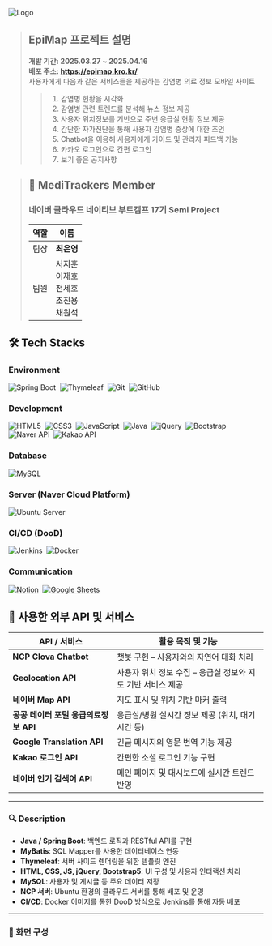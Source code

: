 ![Logo](https://blog.kakaocdn.net/dn/bDmSBg/btsNmu7mC2m/7CzKvN3mM1QuQUUl7lWlwk/img.png)
<!--# ${\textsf{\color{#0062ff}EpiMap}}$-->

> ## EpiMap 프로젝트 설명
> <b>개발 기간: 2025.03.27 ~ 2025.04.16</b> <br>
> <b>배포 주소: https://epimap.kro.kr/ </b> <br>
> 사용자에게 다음과 같은 서비스들을 제공하는 감염병 의료 정보 모바일 사이트<br>
>> 1. 감염병 현황을 시각화
>> 2. 감염병 관련 트렌드를 분석해 뉴스 정보 제공
>> 3. 사용자 위치정보를 기반으로 주변 응급실 현황 정보 제공
>> 4. 간단한 자가진단을 통해 사용자 감염병 증상에 대한 조언
>> 5. Chatbot을 이용해 사용자에게 가이드 및 관리자 피드백 가능
>> 6. 카카오 로그인으로 간편 로그인
>> 7. 보기 좋은 공지사항


> ## 👥 MediTrackers Member
> ### **네이버 클라우드 네이티브 부트캠프 17기 Semi Project**
> | 역할     | 이름      |
> |----------|-----------|
> | 팀장     | **최은영** |
> | 팀원     | 서지훈 <br> 이재호 <br> 전세호 <br> 조진용 <br> 채원석 |

## 🛠️ Tech Stacks
<!--
| Category        | Technology                                   |
|----------------|----------------------------------------------|
| **Language**    | Java                                          |
| **Framework**   | Spring Boot, MyBatis                         |
| **Template Engine** | Thymeleaf |
| **Frontend**    | HTML, CSS, JavaScript, jQuery, Bootstrap 5   |
| **Database**    | MySQL                                        |
| **Server**      | Naver Cloud Platform (Ubuntu Server)         |
| **CI/CD**       | DooD 방식 - Jenkins & Docker                 |-->

### Environment
![Spring Boot](https://img.shields.io/badge/Spring%20Boot-6DB33F?style=for-the-badge&logo=Spring%20Boot&logoColor=white)&nbsp;
![Thymeleaf](https://img.shields.io/badge/thymeleaf-005F0F?style=for-the-badge&logo=thymeleaf&logoColor=white)&nbsp;
![Git](https://img.shields.io/badge/Git-F05032?style=for-the-badge&logo=Git&logoColor=white)&nbsp;
![GitHub](https://img.shields.io/badge/GitHub-181717?style=for-the-badge&logo=GitHub&logoColor=white)&nbsp;

### Development
![HTML5](https://img.shields.io/badge/html5-E34F26?style=for-the-badge&logo=html5&logoColor=white)&nbsp;
![CSS3](https://img.shields.io/badge/css3-1572B6?style=for-the-badge&logo=css3&logoColor=white)&nbsp;
![JavaScript](https://img.shields.io/badge/javascript-F7DF1E?style=for-the-badge&logo=javascript&logoColor=white)&nbsp;
![Java](https://img.shields.io/badge/Java-ED8B00?style=for-the-badge&logo=openjdk&logoColor=white)&nbsp;
![jQuery](https://img.shields.io/badge/jQuery-0769AD?style=for-the-badge&logo=jquery&logoColor=white)&nbsp;
![Bootstrap](https://img.shields.io/badge/bootstrap-7952B3?style=for-the-badge&logo=bootstrap&logoColor=white)&nbsp;
![Naver API](https://img.shields.io/badge/Naver%20API-03C75A?style=for-the-badge&logo=naver&logoColor=white)&nbsp;
![Kakao API](https://img.shields.io/badge/kakao%20API-FFCD00?style=for-the-badge&logo=kakao&logoColor=white)&nbsp;

### Database
![MySQL](https://img.shields.io/badge/MySQL-4479A1?style=for-the-badge&logo=mysql&logoColor=white)&nbsp;

### Server (Naver Cloud Platform)
![Ubuntu Server](https://img.shields.io/badge/Ubuntu-E95420?style=for-the-badge&logo=ubuntu&logoColor=white)&nbsp;

### CI/CD (DooD)
![Jenkins](https://img.shields.io/badge/Jenkins-D24939?style=for-the-badge&logo=jenkins&logoColor=white)&nbsp;
![Docker](https://img.shields.io/badge/MySQL-2496ED?style=for-the-badge&logo=docker&logoColor=white)&nbsp;

### Communication
[![Notion](https://img.shields.io/badge/Notion-000000?style=for-the-badge&logo=notion&logoColor=white)](https://ceyemong.notion.site/epimap?pvs=4)&nbsp;
[![Google Sheets](https://img.shields.io/badge/Google%20Sheets-34A853?style=for-the-badge&logo=googlesheets&logoColor=white)](https://docs.google.com/spreadsheets/d/1van1JKRC4Uk2Ln3flgZEPAa-xEQgy1IcU6o82DOehLU/edit)
<br>

## 🔗 사용한 외부 API 및 서비스

| API / 서비스                          | 활용 목적 및 기능                                       |
|--------------------------------------|--------------------------------------------------------|
| **NCP Clova Chatbot**                | 챗봇 구현 – 사용자와의 자연어 대화 처리                    |
| **Geolocation API**                  | 사용자 위치 정보 수집 – 응급실 정보와 지도 기반 서비스 제공 |
| **네이버 Map API**                   | 지도 표시 및 위치 기반 마커 출력                          |
| **공공 데이터 포털 응급의료정보 API** | 응급실/병원 실시간 정보 제공 (위치, 대기시간 등)            |
| **Google Translation API**           | 긴급 메시지의 영문 번역 기능 제공                         |
| **Kakao 로그인 API**                 | 간편한 소셜 로그인 기능 구현                              |
| **네이버 인기 검색어 API**           | 메인 페이지 및 대시보드에 실시간 트렌드 반영               |

---

### 🔍 Description

- **Java / Spring Boot**: 백엔드 로직과 RESTful API를 구현
- **MyBatis**: SQL Mapper를 사용한 데이터베이스 연동
- **Thymeleaf**: 서버 사이드 렌더링을 위한 템플릿 엔진
- **HTML, CSS, JS, jQuery, Bootstrap5**: UI 구성 및 사용자 인터랙션 처리
- **MySQL**: 사용자 및 게시글 등 주요 데이터 저장
- **NCP 서버**: Ubuntu 환경의 클라우드 서버를 통해 배포 및 운영
- **CI/CD**: Docker 이미지를 통한 DooD 방식으로 Jenkins를 통해 자동 배포

---

### 📱 화면 구성
